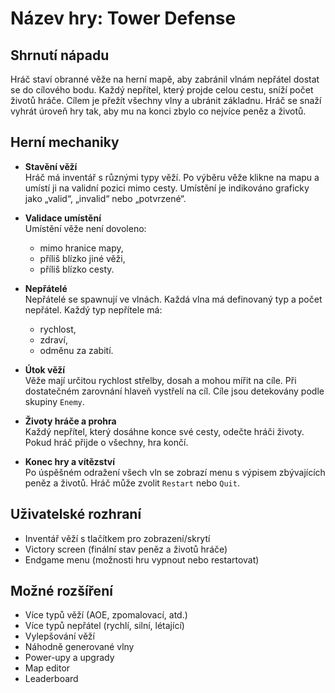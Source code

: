 # Název hry: Tower Defense

## Shrnutí nápadu
Hráč staví obranné věže na herní mapě, aby zabránil vlnám nepřátel dostat se do cílového bodu. Každý nepřítel, který projde celou cestu, sníží počet životů hráče. Cílem je přežít všechny vlny a ubránit základnu. Hráč se snaží vyhrát úroveň hry tak, aby mu na konci zbylo co nejvíce peněz a životů.

## Herní mechaniky

- **Stavění věží**  
  Hráč má inventář s různými typy věží. Po výběru věže klikne na mapu a umístí ji na validní pozici mimo cesty. Umístění je indikováno graficky jako „valid“, „invalid“ nebo „potvrzené“.

- **Validace umístění**  
  Umístění věže není dovoleno:
  - mimo hranice mapy,
  - příliš blízko jiné věži,
  - příliš blízko cesty.

- **Nepřátelé**  
  Nepřátelé se spawnují ve vlnách. Každá vlna má definovaný typ a počet nepřátel. Každý typ nepřítele má:
  - rychlost,
  - zdraví,
  - odměnu za zabití.

- **Útok věží**  
  Věže mají určitou rychlost střelby, dosah a mohou mířit na cíle. Při dostatečném zarovnání hlaveň vystřelí na cíl. Cíle jsou detekovány podle skupiny `Enemy`.

- **Životy hráče a prohra**  
  Každý nepřítel, který dosáhne konce své cesty, odečte hráči životy. Pokud hráč přijde o všechny, hra končí.

- **Konec hry a vítězství**  
  Po úspěšném odražení všech vln se zobrazí menu s výpisem zbývajících peněz a životů. Hráč může zvolit `Restart` nebo `Quit`.

## Uživatelské rozhraní

- Inventář věží s tlačítkem pro zobrazení/skrytí
- Victory screen (finální stav peněz a životů hráče)
- Endgame menu (možnosti hru vypnout nebo restartovat)

## Možné rozšíření

- Více typů věží (AOE, zpomalovací, atd.)
- Více typů nepřátel (rychlí, silní, létající)
- Vylepšování věží
- Náhodně generované vlny
- Power-upy a upgrady
- Map editor
- Leaderboard